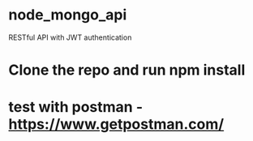 # node_mongo_api
RESTful API with JWT authentication

# Clone the repo and run npm install

# test with postman - https://www.getpostman.com/
